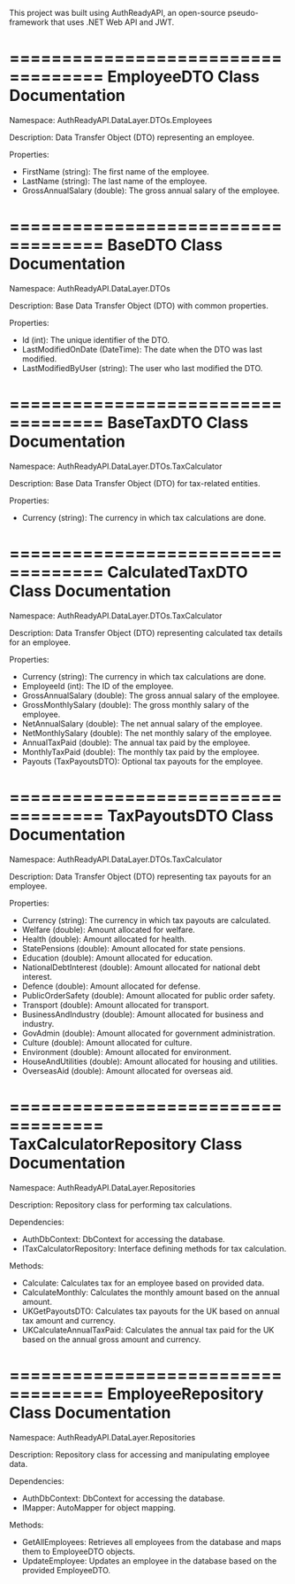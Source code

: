 ﻿This project was built using AuthReadyAPI, an open-source pseudo-framework that uses .NET Web API and JWT.

===================================
EmployeeDTO Class Documentation
===================================

Namespace: AuthReadyAPI.DataLayer.DTOs.Employees

Description:
Data Transfer Object (DTO) representing an employee.

Properties:
- FirstName (string): The first name of the employee.
- LastName (string): The last name of the employee.
- GrossAnnualSalary (double): The gross annual salary of the employee.

===================================
BaseDTO Class Documentation
===================================

Namespace: AuthReadyAPI.DataLayer.DTOs

Description:
Base Data Transfer Object (DTO) with common properties.

Properties:
- Id (int): The unique identifier of the DTO.
- LastModifiedOnDate (DateTime): The date when the DTO was last modified.
- LastModifiedByUser (string): The user who last modified the DTO.

===================================
BaseTaxDTO Class Documentation
===================================

Namespace: AuthReadyAPI.DataLayer.DTOs.TaxCalculator

Description:
Base Data Transfer Object (DTO) for tax-related entities.

Properties:
- Currency (string): The currency in which tax calculations are done.

===================================
CalculatedTaxDTO Class Documentation
===================================

Namespace: AuthReadyAPI.DataLayer.DTOs.TaxCalculator

Description:
Data Transfer Object (DTO) representing calculated tax details for an employee.

Properties:
- Currency (string): The currency in which tax calculations are done.
- EmployeeId (int): The ID of the employee.
- GrossAnnualSalary (double): The gross annual salary of the employee.
- GrossMonthlySalary (double): The gross monthly salary of the employee.
- NetAnnualSalary (double): The net annual salary of the employee.
- NetMonthlySalary (double): The net monthly salary of the employee.
- AnnualTaxPaid (double): The annual tax paid by the employee.
- MonthlyTaxPaid (double): The monthly tax paid by the employee.
- Payouts (TaxPayoutsDTO): Optional tax payouts for the employee.

===================================
TaxPayoutsDTO Class Documentation
===================================

Namespace: AuthReadyAPI.DataLayer.DTOs.TaxCalculator

Description:
Data Transfer Object (DTO) representing tax payouts for an employee.

Properties:
- Currency (string): The currency in which tax payouts are calculated.
- Welfare (double): Amount allocated for welfare.
- Health (double): Amount allocated for health.
- StatePensions (double): Amount allocated for state pensions.
- Education (double): Amount allocated for education.
- NationalDebtInterest (double): Amount allocated for national debt interest.
- Defence (double): Amount allocated for defense.
- PublicOrderSafety (double): Amount allocated for public order safety.
- Transport (double): Amount allocated for transport.
- BusinessAndIndustry (double): Amount allocated for business and industry.
- GovAdmin (double): Amount allocated for government administration.
- Culture (double): Amount allocated for culture.
- Environment (double): Amount allocated for environment.
- HouseAndUtilities (double): Amount allocated for housing and utilities.
- OverseasAid (double): Amount allocated for overseas aid.

===================================
TaxCalculatorRepository Class Documentation
===================================

Namespace: AuthReadyAPI.DataLayer.Repositories

Description:
Repository class for performing tax calculations.

Dependencies:
- AuthDbContext: DbContext for accessing the database.
- ITaxCalculatorRepository: Interface defining methods for tax calculation.

Methods:
- Calculate: Calculates tax for an employee based on provided data.
- CalculateMonthly: Calculates the monthly amount based on the annual amount.
- UKGetPayoutsDTO: Calculates tax payouts for the UK based on annual tax amount and currency.
- UKCalculateAnnualTaxPaid: Calculates the annual tax paid for the UK based on the annual gross amount and currency.


===================================
EmployeeRepository Class Documentation
===================================

Namespace: AuthReadyAPI.DataLayer.Repositories

Description:
Repository class for accessing and manipulating employee data.

Dependencies:
- AuthDbContext: DbContext for accessing the database.
- IMapper: AutoMapper for object mapping.

Methods:
- GetAllEmployees: Retrieves all employees from the database and maps them to EmployeeDTO objects.
- UpdateEmployee: Updates an employee in the database based on the provided EmployeeDTO.

